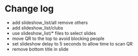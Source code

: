 # Change log
- add slideshow_list/all remove others
- add slideshow_list/clubs 
- use slideshow_list/* files to select slides
- move QR to the top to avoid blocking people
- set slideshow delay to 5 seconds to allow time to scan QR
- remove bottom title in slide
